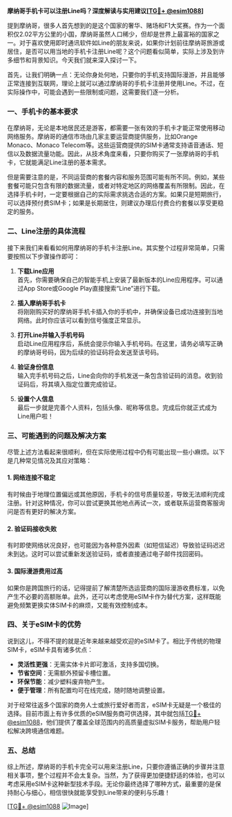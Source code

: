 **摩纳哥手机卡可以注册Line吗？深度解读与实用建议[[TG💪+ @esim1088](https://t.me/s/esim1088)]**

提到摩纳哥，很多人首先想到的是这个国家的奢华、赌场和F1大奖赛。作为一个面积仅2.02平方公里的小国，摩纳哥虽然人口稀少，但却是世界上最富裕的国家之一。对于喜欢使用即时通讯软件如Line的朋友来说，如果你计划前往摩纳哥旅游或居住，是否可以用当地的手机卡注册Line呢？这个问题看似简单，实际上涉及到许多细节和背景知识。今天我们就来深入探讨一下。

首先，让我们明确一点：无论你身处何地，只要你的手机支持国际漫游，并且能够正常连接到互联网，理论上就可以通过摩纳哥的手机卡注册并使用Line。不过，在实际操作中，可能会遇到一些限制或问题，这需要我们逐一分析。

### 一、手机卡的基本要求

在摩纳哥，无论是本地居民还是游客，都需要一张有效的手机卡才能正常使用移动网络服务。摩纳哥的通信市场由几家主要运营商提供服务，比如Orange Monaco、Monaco Telecom等。这些运营商提供的SIM卡通常支持语音通话、短信以及数据流量功能。因此，从技术角度来看，只要你购买了一张摩纳哥的手机卡，它就能满足Line注册的基本需求。

但是需要注意的是，不同运营商的套餐内容和服务范围可能有所不同。例如，某些套餐可能只包含有限的数据流量，或者对特定地区的网络覆盖有所限制。因此，在选择手机卡时，一定要根据自己的实际需求挑选合适的方案。如果只是短期旅行，可以选择预付费SIM卡；如果是长期居住，则建议办理后付费合约套餐以享受更稳定的服务。

### 二、Line注册的具体流程

接下来我们来看看如何用摩纳哥的手机卡注册Line。其实整个过程非常简单，只需要按照以下步骤操作即可：

1. **下载Line应用**  
   首先，你需要确保自己的智能手机上安装了最新版本的Line应用程序。可以通过App Store或Google Play直接搜索“Line”进行下载。

2. **插入摩纳哥手机卡**  
   将刚刚购买好的摩纳哥手机卡插入你的手机中，并确保设备已成功连接到当地网络。此时你应该可以看到信号强度正常显示。

3. **打开Line并输入手机号码**  
   启动Line应用程序后，系统会提示你输入手机号码。在这里，请务必填写正确的摩纳哥号码，因为后续的验证码将会发送至该号码。

4. **验证身份信息**  
   输入完手机号码之后，Line会向你的手机发送一条包含验证码的消息。收到验证码后，将其填入指定位置完成验证。

5. **设置个人信息**  
   最后一步就是完善个人资料，包括头像、昵称等信息。完成后你就正式成为Line用户啦！

### 三、可能遇到的问题及解决方案

尽管上述方法看起来很顺利，但在实际使用过程中仍有可能出现一些小麻烦。以下是几种常见情况及其应对策略：

#### 1. 网络连接不稳定
有时候由于地理位置偏远或其他原因，手机卡的信号质量较差，导致无法顺利完成注册。针对这种情况，你可以尝试更换其他地点再试一次，或者联系运营商客服询问是否有更好的解决方案。

#### 2. 验证码接收失败
有时即使网络状况良好，也可能因为各种意外因素（如短信延迟）导致验证码迟迟未到达。这时可以尝试重新发送验证码，或者直接通过电子邮件找回密码。

#### 3. 国际漫游费用过高
如果你是跨国旅行的话，记得提前了解清楚所选运营商的国际漫游收费标准，以免产生不必要的高额账单。此外，还可以考虑使用eSIM卡作为替代方案，这样既能避免频繁更换实体SIM卡的麻烦，又能有效控制成本。

### 四、关于eSIM卡的优势

说到这儿，不得不提的就是近年来越来越受欢迎的eSIM卡了。相比于传统的物理SIM卡，eSIM卡具有诸多优点：

- **灵活性更强**：无需实体卡片即可激活，支持多国切换。
- **节省空间**：无需额外预留卡槽位置。
- **环保节能**：减少塑料废弃物产生。
- **便于管理**：所有配置均可在线完成，随时随地调整设置。

对于经常往返多个国家的商务人士或旅行爱好者而言，eSIM卡无疑是一个极佳的选择。目前市面上有许多优质的eSIM服务商可供选择，其中就包括[TG💪+ @esim1088](https://t.me/s/esim1088)，他们提供了覆盖全球范围内的高质量虚拟SIM卡服务，帮助用户轻松解决跨境通信难题。

### 五、总结

综上所述，摩纳哥的手机卡完全可以用来注册Line，只要你遵循正确的步骤并注意相关事项，整个过程并不会太复杂。当然，为了获得更加便捷舒适的体验，也可以考虑采用eSIM卡这种新型技术手段。无论你最终选择了哪种方式，最重要的是保持耐心与细心，相信很快就能享受到Line带来的便利与乐趣！

[[TG💪+ @esim1088](https://t.me/s/esim1088) ![Image](https://i.postimg.cc/4NQfJmqS/Snipaste-2025-05-13-00-14-12.png)]